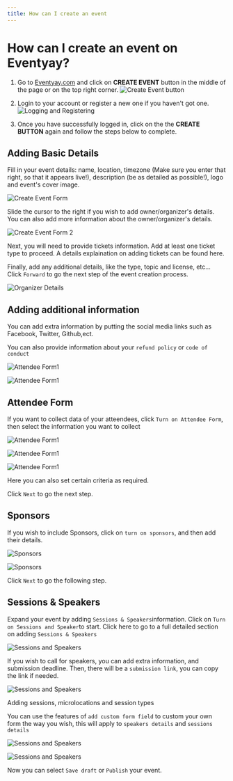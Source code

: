 ```yaml
---
title: How can I create an event
---
```


# How can I create an event on Eventyay?

1. Go to [Eventyay.com](https://eventyay.com) and click on **CREATE EVENT** button in the middle of the page or on the top right corner. 
![Create Event button](../images/create-event-button.PNG)

2. Login to your account or register a new one if you haven't got one. 
![Logging and Registering](/images/login_box_new.png)

3. Once you have successfully logged in, click on the the **CREATE BUTTON** again and follow the steps below to complete.
## Adding Basic Details 

Fill in your event details: name, location, timezone (Make sure you enter that right, so that it appears live!), 
description (be as detailed as possible!), logo and event's cover image.

![Create Event Form](/images/How-can-I-create-an-event-basic-info-1.png)

Slide the cursor to the right if you wish to add owner/organizer's details. You can also add more information about the owner/organizer's details. 

![Create Event Form 2](/images/How-can-I-create-an-event-basic-info-2.png)

Next, you will need to provide tickets information. Add at least one ticket type to proceed. A details explaination on adding tickets 
can be found here.

Finally, add any additional details, like the type, topic and license, etc... Click `Forward` to go the next step of the event
creation process.

![Organizer Details](/images/How-can-I-create-an-event-basic-info-3.png)

## Adding additional information

You can add extra information by putting the social media links such as Facebook, Twitter, Github,ect. 

You can also provide information about your `refund policy` or `code of conduct` 


![Attendee Form1](/images/How-can-I-create-an-event-adding-extra-info-1.png)


![Attendee Form1](/images/How-can-I-create-an-event-adding-extra-info-2.png)

## Attendee Form 

If you want to collect data of your atteendees, click `Turn on Attendee Form`, then select the information you want to collect

![Attendee Form1](/images/How-can-I-create-an-event-attendee-form-1.png)


![Attendee Form1](/images/How-can-I-create-an-event-attendee-form-2.png)


![Attendee Form1](/images/How-can-I-create-an-event-attendee-form-3.png)


Here you can also set certain criteria as required. 



Click `Next` to go the next step.

## Sponsors

If you wish to include Sponsors, click on `turn on sponsors`, and then add their details.

![Sponsors](/images/How-can-I-create-an-event-sponsors-1.png)


![Sponsors](/images/How-can-I-create-an-event-sponsors-2.png)

Click `Next` to go the following step.

## Sessions & Speakers 

Expand your event by adding `Sessions & Speakers`information. Click on `Turn on Sessions and Speaker`to start. Click here to go to a 
full detailed section on adding `Sessions & Speakers`

![Sessions and Speakers](/images/How-can-I-create-an-event-speakers-1.png)

If you wish to call for speakers, you can add extra information, and submission deadline. Then, there will be a `submission link`, you can copy the link if needed. 

![Sessions and Speakers](/images/How-can-I-create-an-event-speaker-2.png)

Adding sessions, microlocations and session types

You can use the features of `add custom form field` to custom your own form the way you wish, this will apply to `speakers details` and `sessions details`


![Sessions and Speakers](/images/How-can-I-create-an-event-speakers-3.png)


![Sessions and Speakers](/images/How-can-I-create-an-event-speakers-4.png)


Now you can select `Save draft` or `Publish` your event.
